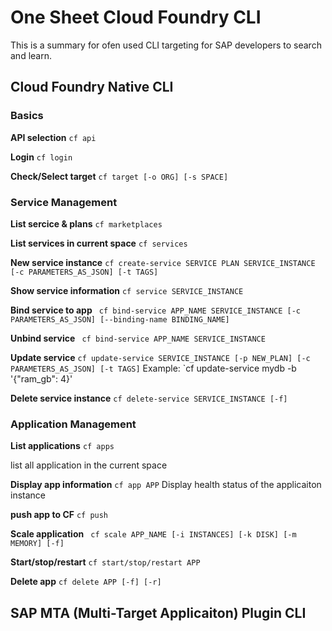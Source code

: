 # One Sheet Cloud Foundry CLI
This is a summary for ofen used CLI targeting for SAP developers to search and learn.
## Cloud Foundry Native CLI
### Basics
**API selection** ```cf api```

**Login** ```cf login``` 

**Check/Select target**  ```cf target [-o ORG] [-s SPACE]``` 

### Service Management
**List sercice & plans** `cf marketplaces`

**List services in current space** `cf services`

**New service instance** `cf create-service SERVICE PLAN SERVICE_INSTANCE [-c PARAMETERS_AS_JSON] [-t TAGS]`

**Show service information** `cf service SERVICE_INSTANCE`

**Bind service to app** ` cf bind-service APP_NAME SERVICE_INSTANCE [-c PARAMETERS_AS_JSON] [--binding-name BINDING_NAME]`

**Unbind service** ` cf bind-service APP_NAME SERVICE_INSTANCE`

**Update service** `cf update-service SERVICE_INSTANCE [-p NEW_PLAN] [-c PARAMETERS_AS_JSON] [-t TAGS]`
Example: `cf update-service mydb -b '{"ram_gb": 4}'

**Delete service instance** `cf delete-service SERVICE_INSTANCE [-f]`
### Application Management
**List applications** `cf apps`

list all application in the current space

**Display app information** `cf app APP`
Display health status of the applicaiton instance

**push app to CF** ```cf push```

**Scale application** ` cf scale APP_NAME [-i INSTANCES] [-k DISK] [-m MEMORY] [-f]`

**Start/stop/restart** `cf start/stop/restart APP`

**Delete app** `cf delete APP [-f] [-r]`
## SAP MTA (Multi-Target Applicaiton) Plugin CLI